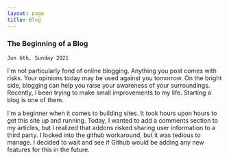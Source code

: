 ```yaml
---
layout: page
title: Blog
---
```


### The Beginning of a Blog

`Jun 6th, Sunday 2021`

I'm not particularly fond of online blogging. Anything you post comes with risks. Your opinions today may be used against you tomorrow. On the bright side, blogging can help you  raise your awareness of your surroundings. Recently, I been trying to make small improvements to my life. Starting a blog is one of them. 

I'm a beginner when it comes to building sites. It took hours upon hours to get this site up and running. Today, I wanted to add a comments section to my articles, but I realized that addons risked sharing user information to a third party. I looked into the github workaround, but it was tedious to manage. I decided to wait and see if Github would be adding any new features for this in the future.
